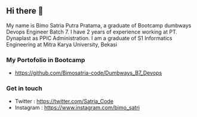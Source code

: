 ## Hi there 👋

My name is Bimo Satria Putra Pratama, a graduate of Bootcamp dumbways Devops Engineer Batch 7. I have 2 years of experience working at PT. Dynaplast as PPIC Administration. I am a graduate of S1 Informatics Engineering at Mitra Karya University, Bekasi

### My Portofolio in Bootcamp
* https://github.com/Bimosatria-code/Dumbways_B7_Devops

### Get in touch
* Twitter : https://twitter.com/Satria_Code
* Instagram : https://www.instagram.com/bimo_satri
